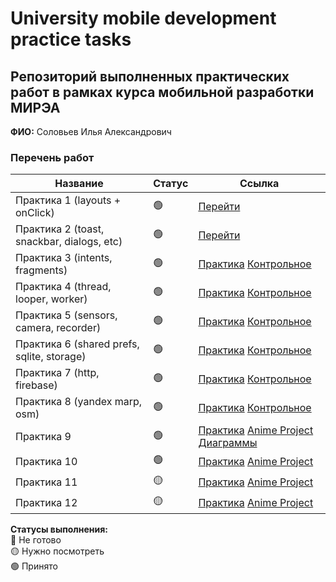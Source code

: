 # University mobile development practice tasks

## Репозиторий выполненных практических работ в рамках курса мобильной разработки МИРЭА
**ФИО:** Соловьев Илья Александрович

### Перечень работ

Название            | Статус | Ссылка
--------------------|--------|--------
Практика 1 (layouts + onClick)          |   🟢  | <a href="https://github.com/M1estere/MIREA_Mobile_Dev/tree/master/Lesson1">Перейти</a>
Практика 2 (toast, snackbar, dialogs, etc)          |   🟢  | <a href="https://github.com/M1estere/MIREA_Mobile_Dev/tree/master/Lesson2">Перейти</a>
Практика 3 (intents, fragments)          |   🟢  | <a href="https://github.com/M1estere/MIREA_Mobile_Dev/tree/master/Lesson3">Практика</a> <a href="https://github.com/M1estere/MIREA_Mobile_Dev/tree/master/MireaProject">Контрольное</a>
Практика 4 (thread, looper, worker)           |   🟢  | <a href="https://github.com/M1estere/MIREA_Mobile_Dev/tree/master/Lesson4">Практика</a> <a href="https://github.com/M1estere/MIREA_Mobile_Dev/tree/master/MireaProject">Контрольное</a>
Практика 5 (sensors, camera, recorder)          |   🟢  | <a href="https://github.com/M1estere/MIREA_Mobile_Dev/tree/master/Lesson5">Практика</a> <a href="https://github.com/M1estere/MIREA_Mobile_Dev/tree/master/MireaProject">Контрольное</a>
Практика 6 (shared prefs, sqlite, storage)          |   🟢  | <a href="https://github.com/M1estere/MIREA_Mobile_Dev/tree/master/Lesson6">Практика</a> <a href="https://github.com/M1estere/MIREA_Mobile_Dev/tree/master/MireaProject">Контрольное</a>
Практика 7 (http, firebase)           |   🟢  | <a href="https://github.com/M1estere/MIREA_Mobile_Dev/tree/master/Lesson7">Практика</a> <a href="https://github.com/M1estere/MIREA_Mobile_Dev/tree/master/MireaProject">Контрольное</a>
Практика 8 (yandex marp, osm)           |   🟢  | <a href="https://github.com/M1estere/MIREA_Mobile_Dev/tree/master/Lesson8">Практика</a> <a href="https://github.com/M1estere/MIREA_Mobile_Dev/tree/master/MireaProject">Контрольное</a>
Практика 9 | 🟢 | <a href="https://github.com/M1estere/MIREA_Mobile_Dev/tree/master/Lesson9">Практика</a> <a href="https://github.com/M1estere/MIREA_Mobile_Dev/tree/master/Anime_Project">Anime Project</a> <a href="https://github.com/M1estere/MIREA_Mobile_Dev/tree/master/Anime_Project/README.md">Диаграммы</a>
Практика 10 | 🟢 | <a href="https://github.com/M1estere/MIREA_Mobile_Dev/tree/master/Lesson10">Практика</a> <a href="https://github.com/M1estere/MIREA_Mobile_Dev/tree/master/Anime_Project">Anime Project</a>
Практика 11 | 🟡 | <a href="https://github.com/M1estere/MIREA_Mobile_Dev/tree/master/Lesson11">Практика</a> <a href="https://github.com/M1estere/MIREA_Mobile_Dev/tree/master/Anime_Project">Anime Project</a>
Практика 12 | 🟡 | <a href="https://github.com/M1estere/MIREA_Mobile_Dev/tree/master/Lesson12">Практика</a> <a href="https://github.com/M1estere/MIREA_Mobile_Dev/tree/master/Anime_Project">Anime Project</a>

**Статусы выполнения:** <br>
🔴 Не готово <br>
🟡 Нужно посмотреть <br>
🟢 Принято <br>
